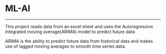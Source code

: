# ML-AI
---

This project reads data from an excel sheet and uses the Autoregressive integrated moving average(ARIMA) model to predict future data

ARIMA is the ability to predict future data from historical data and makes use of lagged moving averages to smooth time series data.


